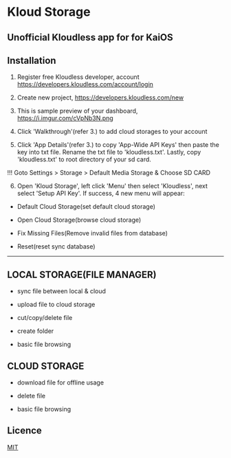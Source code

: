 # Kloud Storage

## Unofficial Kloudless app for for KaiOS

## Installation

1) Register free Kloudless developer, account https://developers.kloudless.com/account/login

2) Create new project, https://developers.kloudless.com/new

3) This is sample preview of your dashboard, https://i.imgur.com/cVpNb3N.png

4) Click 'Walkthrough'(refer 3.) to add cloud storages to your account

5) Click 'App Details'(refer 3.) to copy 'App-Wide API Keys' then paste the key into txt file. Rename the txt file to 'kloudless.txt'. Lastly, copy 'kloudless.txt' to root directory of your sd card.

!!! Goto Settings > Storage > Default Media Storage & Choose SD CARD

6) Open 'Kloud Storage', left click 'Menu' then select 'Kloudless', next select 'Setup API Key'. If success, 4 new menu will appear:

- Default Cloud Storage(set default cloud storage)

- Open Cloud Storage(browse cloud storage)

- Fix Missing Files(Remove invalid files from database)

- Reset(reset sync database)

_______________________________________________________________________________

## LOCAL STORAGE(FILE MANAGER)

 - sync file between local & cloud

 - upload file to cloud storage

 - cut/copy/delete file

 - create folder

 - basic file browsing

## CLOUD STORAGE

 - download file for offline usage

 - delete file

 - basic file browsing

## Licence

[MIT](https://opensource.org/licenses/MIT)

